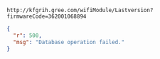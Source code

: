`http://kfgrih.gree.com/wifiModule/Lastversion?firmwareCode=362001068894`

```json
{
  "r": 500,
  "msg": "Database operation failed."
}
```